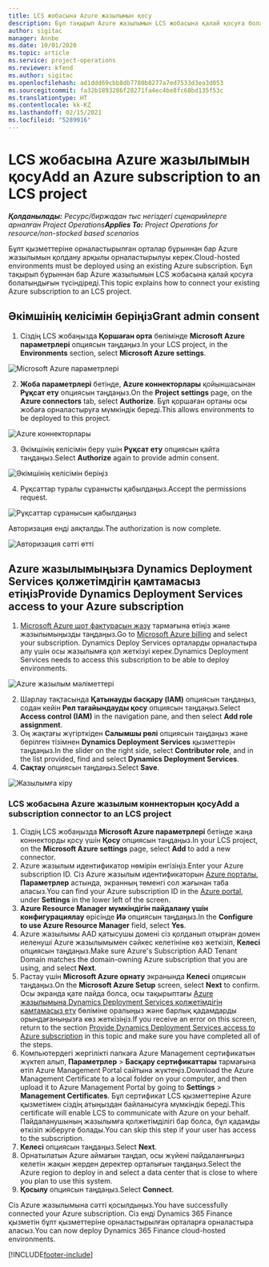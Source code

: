 ```yaml
---
title: LCS жобасына Azure жазылымын қосу
description: Бұл тақырып Azure жазылымын LCS жобасына қалай қосуға болатындығы туралы ақпарат береді.
author: sigitac
manager: Annbe
ms.date: 10/01/2020
ms.topic: article
ms.service: project-operations
ms.reviewer: kfend
ms.author: sigitac
ms.openlocfilehash: ad1ddd69cbb8db7780b8277a7ed7533d3ea3d053
ms.sourcegitcommit: fa32b1893286f20271fa4ec4be8fc68bd135f53c
ms.translationtype: HT
ms.contentlocale: kk-KZ
ms.lasthandoff: 02/15/2021
ms.locfileid: "5289916"
---
```

# <a name="add-an-azure-subscription-to-an-lcs-project"></a><span data-ttu-id="c7263-103">LCS жобасына Azure жазылымын қосу</span><span class="sxs-lookup"><span data-stu-id="c7263-103">Add an Azure subscription to an LCS project</span></span>

<span data-ttu-id="c7263-104">_**Қолданылады:** Ресурс/биржадан тыс негіздегі сценарийлерге арналған Project Operations_</span><span class="sxs-lookup"><span data-stu-id="c7263-104">_**Applies To:** Project Operations for resource/non-stocked based scenarios_</span></span>

<span data-ttu-id="c7263-105">Бұлт қызметтеріне орналастырылған орталар бұрыннан бар Azure жазылымын қолдану арқылы орналастырылуы керек.</span><span class="sxs-lookup"><span data-stu-id="c7263-105">Cloud-hosted environments must be deployed using an existing Azure subscription.</span></span> <span data-ttu-id="c7263-106">Бұл тақырып бұрыннан бар Azure жазылымын LCS жобасына қалай қосуға болатындығын түсіндіреді.</span><span class="sxs-lookup"><span data-stu-id="c7263-106">This topic explains how to connect your existing Azure subscription to an LCS project.</span></span> 

## <a name="grant-admin-consent"></a><span data-ttu-id="c7263-107">Әкімшінің келісімін беріңіз</span><span class="sxs-lookup"><span data-stu-id="c7263-107">Grant admin consent</span></span>

1. <span data-ttu-id="c7263-108">Сіздің LCS жобаңызда **Қоршаған орта** бөлімінде **Microsoft Azure параметрлері** опциясын таңдаңыз.</span><span class="sxs-lookup"><span data-stu-id="c7263-108">In your LCS project, in the **Environments** section, select **Microsoft Azure settings**.</span></span>

![Microsoft Azure параметрлері](./media/1MicrosoftAzureSettings.png)

2. <span data-ttu-id="c7263-110">**Жоба параметрлері** бетінде, **Azure коннекторлары** қойыншасынан **Рұқсат ету** опциясын таңдаңыз.</span><span class="sxs-lookup"><span data-stu-id="c7263-110">On the **Project settings** page, on the **Azure connectors** tab, select **Authorize**.</span></span> <span data-ttu-id="c7263-111">Бұл қоршаған ортаны осы жобаға орналастыруға мүмкіндік береді.</span><span class="sxs-lookup"><span data-stu-id="c7263-111">This allows environments to be deployed to this project.</span></span>

![Azure коннекторлары](./media/2AzureConnectors.png)

3. <span data-ttu-id="c7263-113">Әкімшінің келісімін беру үшін **Рұқсат ету** опциясын қайта таңдаңыз.</span><span class="sxs-lookup"><span data-stu-id="c7263-113">Select **Authorize** again to provide admin consent.</span></span>

![Әкімшінің келісімін беріңіз](./media/3GrantAdminConsent.png)

4. <span data-ttu-id="c7263-115">Рұқсаттар туралы сұранысты қабылдаңыз.</span><span class="sxs-lookup"><span data-stu-id="c7263-115">Accept the permissions request.</span></span>

![Рұқсаттар сұранысын қабылдаңыз](./media/4AcceptPermissionRequest.png)

<span data-ttu-id="c7263-117">Авторизация енді аяқталды.</span><span class="sxs-lookup"><span data-stu-id="c7263-117">The authorization is now complete.</span></span> 

![Авторизация сәтті өтті](./media/5AuthorizationComplete.png)

## <a name="provide-dynamics-deployment-services-access-to-your-azure-subscription"></a><a name="provide"></a><span data-ttu-id="c7263-119">Azure жазылымыңызға Dynamics Deployment Services қолжетімдігін қамтамасыз етіңіз</span><span class="sxs-lookup"><span data-stu-id="c7263-119">Provide Dynamics Deployment Services access to your Azure subscription</span></span>

1. <span data-ttu-id="c7263-120">[Microsoft Azure шот фактурасын жазу](https://portal.azure.com/#blade/Microsoft\_Azure\_Billing/SubscriptionsBlade) тармағына өтіңіз және жазылымыңызды таңдаңыз.</span><span class="sxs-lookup"><span data-stu-id="c7263-120">Go to [Microsoft Azure billing](https://portal.azure.com/#blade/Microsoft\_Azure\_Billing/SubscriptionsBlade) and select your subscription.</span></span> <span data-ttu-id="c7263-121">Dynamics Deploy Services орталарды орналастыра алу үшін осы жазылымға қол жеткізуі керек.</span><span class="sxs-lookup"><span data-stu-id="c7263-121">Dynamics Deployment Services needs to access this subscription to be able to deploy environments.</span></span>

![Azure жазылым мәліметтері](./media/6AzureSubscription.png)

2. <span data-ttu-id="c7263-123">Шарлау тақтасында **Қатынауды басқару (IAM)** опциясын таңдаңыз, содан кейін **Рөл тағайындауды қосу** опциясын таңдаңыз.</span><span class="sxs-lookup"><span data-stu-id="c7263-123">Select **Access control (IAM)** in the navigation pane, and then select **Add role assignment**.</span></span>
3. <span data-ttu-id="c7263-124">Оң жақтағы жүгірткіден **Салымшы рөлі** опциясын таңдаңыз және берілген тізімнен **Dynamics Deployment Services** қызметтерін таңдаңыз.</span><span class="sxs-lookup"><span data-stu-id="c7263-124">In the slider on the right side, select **Contributor role**, and in the list provided, find and select **Dynamics Deployment Services**.</span></span> 
4. <span data-ttu-id="c7263-125">**Сақтау** опциясын таңдаңыз.</span><span class="sxs-lookup"><span data-stu-id="c7263-125">Select **Save**.</span></span>

![Жазылымға кіру](./media/7SubscriptionAccess.png)

### <a name="add-a-subscription-connector-to-an-lcs-project"></a><span data-ttu-id="c7263-127">LCS жобасына Azure жазылым коннекторын қосу</span><span class="sxs-lookup"><span data-stu-id="c7263-127">Add a subscription connector to an LCS project</span></span>

1. <span data-ttu-id="c7263-128">Сіздің LCS жобаңызда **Microsoft Azure параметрлері** бетінде жаңа коннекторды қосу үшін **Қосу** опциясын таңдаңыз.</span><span class="sxs-lookup"><span data-stu-id="c7263-128">In your LCS project, on the **Microsoft Azure settings** page, select **Add** to add a new connector.</span></span>
2. <span data-ttu-id="c7263-129">Azure жазылым идентификатор нөмірін енгізіңіз.</span><span class="sxs-lookup"><span data-stu-id="c7263-129">Enter your Azure subscription ID.</span></span> <span data-ttu-id="c7263-130">Сіз Azure жазылым идентификаторын [Azure порталы](https://ms.portal.azure.com/), **Параметрлер** астында, экранның төменгі сол жағынан таба аласыз.</span><span class="sxs-lookup"><span data-stu-id="c7263-130">You can find your Azure subscription ID in the [Azure portal](https://ms.portal.azure.com/), under  **Settings**  in the lower left of the screen.</span></span>
3. <span data-ttu-id="c7263-131">**Azure Resource Manager мүмкіндігін пайдалану үшін конфигурациялау** өрісінде **Иә** опциясын таңдаңыз.</span><span class="sxs-lookup"><span data-stu-id="c7263-131">In the **Configure to use Azure Resource Manager** field, select **Yes**.</span></span>
4. <span data-ttu-id="c7263-132">Azure жазылымы AAD қатысушы домені сіз қолданып отырған домен иеленуші Azure жазылымымен сәйкес келетініне көз жеткізіп, **Келесі** опциясын таңдаңыз.</span><span class="sxs-lookup"><span data-stu-id="c7263-132">Make sure Azure's Subscription AAD Tenant Domain matches the domain-owning Azure subscription that you are using, and select **Next**.</span></span>
5. <span data-ttu-id="c7263-133">Растау үшін **Microsoft Azure орнату** экранында **Келесі** опциясын таңдаңыз.</span><span class="sxs-lookup"><span data-stu-id="c7263-133">On the **Microsoft Azure Setup** screen, select **Next** to confirm.</span></span> <span data-ttu-id="c7263-134">Осы экранда қате пайда болса, осы тақырыптағы [Azure жазылымына Dynamics Deployment Services қолжетімдігін қамтамасыз ету](#provide) бөліміне оралыңыз және барлық қадамдарды орындағаныңызға көз жеткізіңіз.</span><span class="sxs-lookup"><span data-stu-id="c7263-134">If you receive an error on this screen, return to the section [Provide Dynamics Deployment Services access to Azure subscription](#provide) in this topic and make sure you have completed all of the steps.</span></span>
6. <span data-ttu-id="c7263-135">Компьютердегі жергілікті папкаға Azure Management сертификатын жүктеп алып, **Параметрлер** > **Басқару сертификаттары** тармағына өтіп Azure Management Portal сайтына жүктеңіз.</span><span class="sxs-lookup"><span data-stu-id="c7263-135">Download the Azure Management Certificate to a local folder on your computer, and then upload it to Azure Management Portal by going to **Settings** > **Management Certificates**.</span></span> <span data-ttu-id="c7263-136">Бұл сертификат LCS қызметтеріне Azure қызметімен сіздің атыңыздан байланысуға мүмкіндік береді.</span><span class="sxs-lookup"><span data-stu-id="c7263-136">This certificate will enable LCS to communicate with Azure on your behalf.</span></span> <span data-ttu-id="c7263-137">Пайдаланушының жазылымға қолжетімділігі бар болса, бұл қадамды өткізіп жіберуге болады.</span><span class="sxs-lookup"><span data-stu-id="c7263-137">You can skip this step if your user has access to the subscription.</span></span>
7. <span data-ttu-id="c7263-138">**Келесі** опциясын таңдаңыз.</span><span class="sxs-lookup"><span data-stu-id="c7263-138">Select  **Next**.</span></span>
8. <span data-ttu-id="c7263-139">Орнатылатын Azure аймағын таңдап, осы жүйені пайдаланғыңыз келетін жақын жерден деректер орталығын таңдаңыз.</span><span class="sxs-lookup"><span data-stu-id="c7263-139">Select the Azure region to deploy in and select a data center that is close to where you plan to use this system.</span></span>
9.  <span data-ttu-id="c7263-140">**Қосылу** опциясын таңдаңыз.</span><span class="sxs-lookup"><span data-stu-id="c7263-140">Select  **Connect**.</span></span>

<span data-ttu-id="c7263-141">Сіз Azure жазылымына сәтті қосылдыңыз.</span><span class="sxs-lookup"><span data-stu-id="c7263-141">You have successfully connected your Azure subscription.</span></span> <span data-ttu-id="c7263-142">Сіз енді Dynamics 365 Finance қызметін бұлт қызметтеріне орналастырылған орталарға орналастыра аласыз.</span><span class="sxs-lookup"><span data-stu-id="c7263-142">You can now deploy Dynamics 365 Finance cloud-hosted environments.</span></span>




[!INCLUDE[footer-include](../includes/footer-banner.md)]